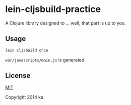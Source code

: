# lein-cljsbuild-practice

A Clojure library designed to ... well, that part is up to you.

## Usage

```sh
lein cljsbuild once
```

`war/javascripts/main.js` is generated.

## License

[MIT](http://opensource.org/licenses/MIT)

Copyright 2014 ka
